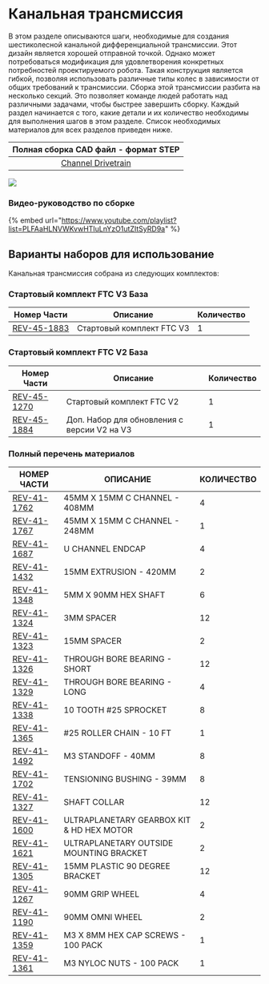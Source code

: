 # Канальная трансмиссия

В этом разделе описываются шаги, необходимые для создания шестиколесной канальной дифференциальной трансмиссии. Этот дизайн является хорошей отправной точкой. Однако может потребоваться модификация для удовлетворения конкретных потребностей проектируемого робота. Такая конструкция является гибкой, позволяя использовать различные типы колес в зависимости от общих требований к трансмиссии. Сборка этой трансмиссии разбита на несколько секций. Это позволяет команде людей работать над различными задачами, чтобы быстрее завершить сборку. Каждый раздел начинается с того, какие детали и их количество необходимы для выполнения шагов в этом разделе. Список необходимых материалов для всех разделов приведен ниже.

|                                  Полная сборка CAD файл - формат STEP                                 |
| :---------------------------------------------------------------------------------------------------: |
| [Channel Drivetrain](https://store-t3eo8vwp22.mybigcommerce.com/content/cad/Channel\_Drivetrain.STEP) |

![](https://2589213514-files.gitbook.io/\~/files/v0/b/gitbook-legacy-files/o/assets%2F-M5yw0n8IneF5-9ybLjT%2F-Me21SsF\_t2zGUUP\_RI3%2F-Me6UZLVz3Ijr6sZx7qN%2FCDTv3\_Default%202.svg?alt=media\&token=b12c466c-e184-4841-a3c0-504999c84596)

### **Видео-руководство по сборке**

{% embed url="https://www.youtube.com/playlist?list=PLFAaHLNVWKvwHTIuLnYzO1utZItSyRD9a" %}

## Варианты наборов для использование

Канальная трансмиссия собрана из следующих комплектов:

### **Стартовый комплект FTC V3 База**

| Номер Части                                             | Описание                  | Количество |
| ------------------------------------------------------- | ------------------------- | ---------- |
| [REV-45-1883](https://www.revrobotics.com/rev-45-1883/) | Стартовый комплект FTC V3 | 1          |

### **Стартовый комплект FTC V2 База**

| Номер Части                                             | Описание                                    | Количество |
| ------------------------------------------------------- | ------------------------------------------- | ---------- |
| [REV-45-1270](https://www.revrobotics.com/rev-45-1270/) | Стартовый комплект FTC V2                   | 1          |
| [REV-45-1884](https://www.revrobotics.com/rev-45-1884/) | Доп. Набор для обновления с версии V2 на V3 | 1          |

### **Полный перечень материалов**

|  **НОМЕР ЧАСТИ**                                        | **ОПИСАНИЕ**                              | **КОЛИЧЕСТВО** |
| ------------------------------------------------------- | ----------------------------------------- | -------------- |
| [REV-41-1762](https://www.revrobotics.com/rev-41-1762/) | 45MM X 15MM C CHANNEL - 408MM             | 4              |
| [REV-41-1767](https://www.revrobotics.com/rev-41-1767/) | 45MM X 15MM C CHANNEL - 248MM             | 1              |
| [REV-41-1687](https://www.revrobotics.com/rev-41-1687/) | U CHANNEL ENDCAP                          | 4              |
| [REV-41-1432](https://www.revrobotics.com/rev-41-1432/) | 15MM EXTRUSION - 420MM                    | 2              |
| [REV-41-1348](https://www.revrobotics.com/rev-41-1348/) | 5MM X 90MM HEX SHAFT                      | 6              |
| [REV-41-1324](https://www.revrobotics.com/rev-41-1324/) | 3MM SPACER                                | 12             |
| [REV-41-1323](https://www.revrobotics.com/rev-41-1323/) | 15MM SPACER                               | 2              |
| [REV-41-1326](https://www.revrobotics.com/rev-41-1326/) | THROUGH BORE BEARING - SHORT              | 12             |
| [REV-41-1329](https://www.revrobotics.com/rev-41-1329/) | THROUGH BORE BEARING - LONG               | 4              |
| [REV-41-1338](https://www.revrobotics.com/rev-41-1338/) | 10 TOOTH #25 SPROCKET                     | 8              |
| [REV-41-1365](https://www.revrobotics.com/rev-41-1365/) | #25 ROLLER CHAIN - 10 FT                  | 1              |
| [REV-41-1492](https://www.revrobotics.com/rev-41-1492/) | M3 STANDOFF - 40MM                        | 8              |
| [REV-41-1702](https://www.revrobotics.com/rev-41-1702/) | TENSIONING BUSHING - 39MM                 | 8              |
| [REV-41-1327](https://www.revrobotics.com/rev-41-1327/) | SHAFT COLLAR                              | 12             |
| [REV-41-1600](https://www.revrobotics.com/rev-41-1600/) | ULTRAPLANETARY GEARBOX KIT & HD HEX MOTOR | 2              |
| [REV-41-1621](https://www.revrobotics.com/rev-41-1621/) | ULTRAPLANETARY OUTSIDE MOUNTING BRACKET   | 2              |
| [REV-41-1305](https://www.revrobotics.com/rev-41-1305/) | 15MM PLASTIC 90 DEGREE BRACKET            | 12             |
| [REV-41-1267](https://www.revrobotics.com/rev-41-1267/) | 90MM GRIP WHEEL                           | 4              |
| [REV-41-1190](https://www.revrobotics.com/rev-41-1190/) | 90MM OMNI WHEEL                           | 2              |
| [REV-41-1359](https://www.revrobotics.com/rev-41-1359/) | M3 X 8MM HEX CAP SCREWS - 100 PACK        | 1              |
| [REV-41-1361](https://www.revrobotics.com/rev-41-1361/) | M3 NYLOC NUTS - 100 PACK                  | 1              |

###

